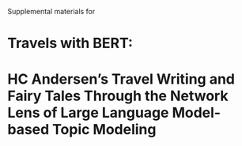 Supplemental materials for 
# Travels with BERT: 
# HC Andersen’s Travel Writing and Fairy Tales Through the Network Lens of Large Language Model-based Topic Modeling
